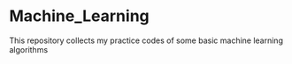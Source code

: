 # Machine_Learning

This repository collects my practice codes of some basic machine learning algorithms
